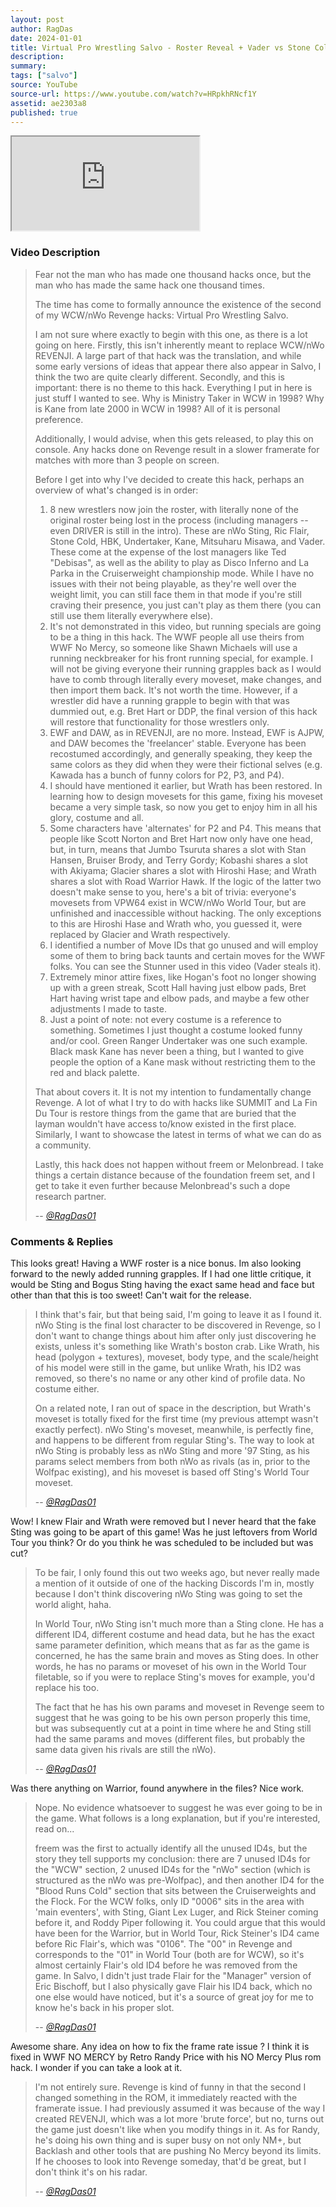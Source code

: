 ```yaml
---
layout: post
author: RagDas
date: 2024-01-01
title: Virtual Pro Wrestling Salvo - Roster Reveal + Vader vs Stone Cold
description:
summary:
tags: ["salvo"]
source: YouTube
source-url: https://www.youtube.com/watch?v=HRpkhRNcf1Y
assetid: ae2303a8
published: true
---
```



<div class="ratio ratio-16x9 w-75 mx-auto d-block">
  <iframe src="https://www.youtube.com/embed/HRpkhRNcf1Y" title="YouTube video" allowfullscreen></iframe>
</div>


### Video Description


> Fear not the man who has made one thousand hacks once, but the man who has made the same hack one thousand times.
>
> The time has come to formally announce the existence of the second of my WCW/nWo Revenge hacks: Virtual Pro Wrestling Salvo.
>
> I am not sure where exactly to begin with this one, as there is a lot going on here. Firstly, this isn't inherently meant to replace WCW/nWo REVENJI. A large part of that hack was the translation, and while some early versions of ideas that appear there also appear in Salvo, I think the two are quite clearly different. Secondly, and this is important: there is no theme to this hack. Everything I put in here is just stuff I wanted to see. Why is Ministry Taker in WCW in 1998? Why is Kane from late 2000 in WCW in 1998? All of it is personal preference.
>
> Additionally, I would advise, when this gets released, to play this on console. Any hacks done on Revenge result in a slower framerate for matches with more than 3 people on screen.
>
> Before I get into why I've decided to create this hack, perhaps an overview of what's changed is in order:
>
> 1. 8 new wrestlers now join the roster, with literally none of the original roster being lost in the process (including managers -- even DRIVER is still in the intro). These are nWo Sting, Ric Flair, Stone Cold, HBK, Undertaker, Kane, Mitsuharu Misawa, and Vader. These come at the expense of the lost managers like Ted "Debisas", as well as the ability to play as Disco Inferno and La Parka in the Cruiserweight championship mode. While I have no issues with their not being playable, as they're well over the weight limit, you can still face them in that mode if you're still craving their presence, you just can't play as them there (you can still use them literally everywhere else).
> 2. It's not demonstrated in this video, but running specials are going to be a thing in this hack. The WWF people all use theirs from WWF No Mercy, so someone like Shawn Michaels will use a running neckbreaker for his front running special, for example. I will not be giving everyone their running grapples back as I would have to comb through literally every moveset, make changes, and then import them back. It's not worth the time. However, if a wrestler did have a running grapple to begin with that was dummied out, e.g. Bret Hart or DDP, the final version of this hack will restore that functionality for those wrestlers only.
> 3. EWF and DAW, as in REVENJI, are no more. Instead, EWF is AJPW, and DAW becomes the 'freelancer' stable. Everyone has been recostumed accordingly, and generally speaking, they keep the same colors as they did when they were their fictional selves (e.g. Kawada has a bunch of funny colors for P2, P3, and P4).
> 4. I should have mentioned it earlier, but Wrath has been restored. In learning how to design movesets for this game, fixing his moveset became a very simple task, so now you get to enjoy him in all his glory, costume and all.
> 5. Some characters have 'alternates' for P2 and P4. This means that people like Scott Norton and Bret Hart now only have one head, but, in turn, means that Jumbo Tsuruta shares a slot with Stan Hansen, Bruiser Brody, and Terry Gordy; Kobashi shares a slot with Akiyama; Glacier shares a slot with Hiroshi Hase; and Wrath shares a slot with Road Warrior Hawk. If the logic of the latter two doesn't make sense to you, here's a bit of trivia: everyone's movesets from VPW64 exist in WCW/nWo World Tour, but are unfinished and inaccessible without hacking. The only exceptions to this are Hiroshi Hase and Wrath who, you guessed it, were replaced by Glacier and Wrath respectively.
> 6. I identified a number of Move IDs that go unused and will employ some of them to bring back taunts and certain moves for the WWF folks. You can see the Stunner used in this video (Vader steals it).
> 7. Extremely minor attire fixes, like Hogan's foot no longer showing up with a green streak, Scott Hall having just elbow pads, Bret Hart having wrist tape and elbow pads, and maybe a few other adjustments I made to taste.
> 8. Just a point of note: not every costume is a reference to something. Sometimes I just thought a costume looked funny and/or cool. Green Ranger Undertaker was one such example. Black mask Kane has never been a thing, but I wanted to give people the option of a Kane mask without restricting them to the red and black palette.
>
> That about covers it. It is not my intention to fundamentally change Revenge. A lot of what I try to do with hacks like SUMMIT and La Fin Du Tour is restore things from the game that are buried that the layman wouldn't have access to/know existed in the first place. Similarly, I want to showcase the latest in terms of what we can do as a community.
>
> Lastly, this hack does not happen without freem or Melonbread. I take things a certain distance because of the foundation freem set, and I get to take it even further because Melonbread's such a dope research partner.
>
> -- <cite>[@RagDas01](https://www.youtube.com/@RagDas01)</cite>

### Comments & Replies

This looks great! Having a WWF roster is a nice bonus. Im also looking forward to the newly added running grapples. If I had one little critique, it would be Sting and Bogus Sting having the exact same head and face but other than that this is too sweet! Can't wait for the release.

> I think that's fair, but that being said, I'm going to leave it as I found it. nWo Sting is the final lost character to be discovered in Revenge, so I don't want to change things about him after only just discovering he exists, unless it's something like Wrath's boston crab. Like Wrath, his head (polygon + textures), moveset, body type, and the scale/height of his model were still in the game, but unlike Wrath, his ID2 was removed, so there's no name or any other kind of profile data. No costume either.
>
> On a related note, I ran out of space in the description, but Wrath's moveset is totally fixed for the first time (my previous attempt wasn't exactly perfect). nWo Sting's moveset, meanwhile, is perfectly fine, and happens to be different from regular Sting's. The way to look at nWo Sting is probably less as nWo Sting and more '97 Sting, as his params select members from both nWo as rivals (as in, prior to the Wolfpac existing), and his moveset is based off Sting's World Tour moveset.
>
> -- <cite>[@RagDas01](https://www.youtube.com/@RagDas01)</cite>

Wow! I knew Flair and Wrath were removed but I never heard that the fake Sting was going to be apart of this game! Was he just leftovers from World Tour you think? Or do you think he was scheduled to be included but was cut?

> To be fair, I only found this out two weeks ago, but never really made a mention of it outside of one of the hacking Discords I'm in, mostly because I don't think discovering nWo Sting was going to set the world alight, haha.
>
> In World Tour, nWo Sting isn't much more than a Sting clone. He has a different ID4, different costume and head data, but he has the exact same parameter definition, which means that as far as the game is concerned, he has the same brain and moves as Sting does. In other words, he has no params or moveset of his own in the World Tour filetable, so if you were to replace Sting's moves for example, you'd replace his too.
>
> The fact that he has his own params and moveset in Revenge seem to suggest that he was going to be his own person properly this time, but was subsequently cut at a point in time where he and Sting still had the same params and moves (different files, but probably the same data given his rivals are still the nWo).
>
> -- <cite>[@RagDas01](https://www.youtube.com/@RagDas01)</cite>


Was there anything on Warrior, found anywhere in the files? Nice work.

> Nope. No evidence whatsoever to suggest he was ever going to be in the game. What follows is a long explanation, but if you're interested, read on...
>
> freem was the first to actually identify all the unused ID4s, but the story they tell supports my conclusion: there are 7 unused ID4s for the "WCW" section, 2 unused ID4s for the "nWo" section (which is structured as the nWo was pre-Wolfpac), and then another ID4 for the "Blood Runs Cold" section that sits between the Cruiserweights and the Flock. For the WCW folks, only ID "0006" sits in the area with 'main eventers', with Sting, Giant Lex Luger, and Rick Steiner coming before it, and Roddy Piper following it. You could argue that this would have been for the Warrior, but in World Tour, Rick Steiner's ID4 came before Ric Flair's, which was "0106". The "00" in Revenge and corresponds to the "01" in World Tour (both are for WCW), so it's almost certainly Flair's old ID4 before he was removed from the game. In Salvo, I didn't just trade Flair for the "Manager" version of Eric Bischoff, but I also physically gave Flair his ID4 back, which no one else would have noticed, but it's a source of great joy for me to know he's back in his proper slot.
>
> -- <cite>[@RagDas01](https://www.youtube.com/@RagDas01)</cite>


Awesome share. Any idea on how to fix the frame rate issue ? I think it is fixed in WWF NO MERCY by Retro Randy Price with his NO Mercy Plus rom hack. I wonder if you can take a look at it.


> I'm not entirely sure. Revenge is kind of funny in that the second I changed something in the ROM, it immediately reacted with the framerate issue. I had previously assumed it was because of the way I created REVENJI, which was a lot more 'brute force', but no, turns out the game just doesn't like when you modify things in it. As for Randy, he's doing his own thing and is super busy on not only NM+, but Backlash and other tools that are pushing No Mercy beyond its limits. If he chooses to look into Revenge someday, that'd be great, but I don't think it's on his radar.
>
> -- <cite>[@RagDas01](https://www.youtube.com/@RagDas01)</cite>
